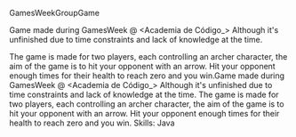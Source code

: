GamesWeekGroupGame

Game made during GamesWeek @ <Academia de Código_>
Although it's unfinished due to time constraints and lack of knowledge at the time.

The game is made for two players, each controlling an archer character, the aim of the game is to hit your opponent with an arrow. Hit your opponent enough times for their health to reach zero and you win.Game made during GamesWeek @ <Academia de Código_> Although it's unfinished due to time constraints and lack of knowledge at the time. The game is made for two players, each controlling an archer character, the aim of the game is to hit your opponent with an arrow. Hit your opponent enough times for their health to reach zero and you win.
Skills: Java